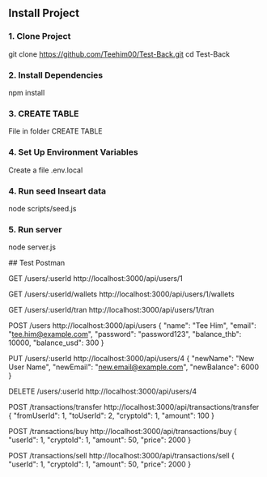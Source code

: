 ﻿## Install Project


### 1. Clone Project
git clone https://github.com/Teehim00/Test-Back.git
cd Test-Back

### 2. Install Dependencies
npm install

### 3. CREATE TABLE
File in folder CREATE TABLE

### 4. Set Up Environment Variables
Create a file .env.local

### 4. Run seed Inseart data
node scripts/seed.js

### 5. Run server
node server.js



﻿## Test Postman



GET /users/:userId 
http://localhost:3000/api/users/1

GET /users/:userId/wallets
http://localhost:3000/api/users/1/wallets

GET /users/:userId/tran
http://localhost:3000/api/users/1/tran

POST /users
http://localhost:3000/api/users
{
  "name": "Tee Him",
  "email": "tee.him@example.com",
  "password": "password123",
  "balance_thb": 10000,
  "balance_usd": 300
}

PUT /users/:userId
http://localhost:3000/api/users/4
{
  "newName": "New User Name",
  "newEmail": "new.email@example.com",
  "newBalance": 6000
}

DELETE /users/:userId
http://localhost:3000/api/users/4


POST /transactions/transfer
http://localhost:3000/api/transactions/transfer
{
  "fromUserId": 1,
  "toUserId": 2,
  "cryptoId": 1,
  "amount": 100
}


POST /transactions/buy
http://localhost:3000/api/transactions/buy
{
  "userId": 1,
  "cryptoId": 1,
  "amount": 50,
  "price": 2000
}

POST /transactions/sell
http://localhost:3000/api/transactions/sell
{
  "userId": 1,
  "cryptoId": 1,
  "amount": 50,
  "price": 2000
}

